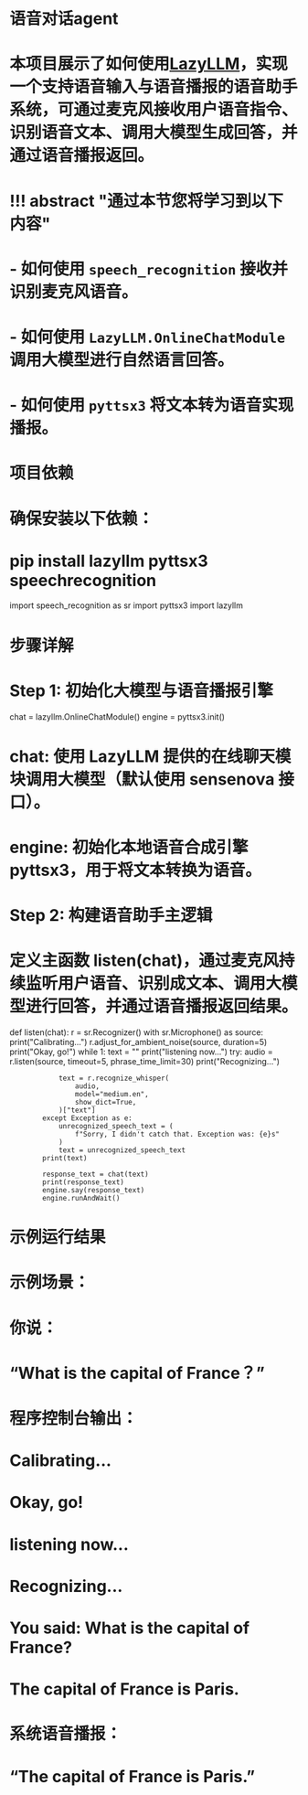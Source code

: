 # 语音对话agent

# 本项目展示了如何使用[LazyLLM](https://github.com/LazyAGI/LazyLLM)，实现一个支持语音输入与语音播报的语音助手系统，可通过麦克风接收用户语音指令、识别语音文本、调用大模型生成回答，并通过语音播报返回。

# !!! abstract "通过本节您将学习到以下内容"
# - 如何使用 `speech_recognition` 接收并识别麦克风语音。
# - 如何使用 `LazyLLM.OnlineChatModule` 调用大模型进行自然语言回答。
# - 如何使用 `pyttsx3` 将文本转为语音实现播报。


# 项目依赖
# 确保安装以下依赖：
# pip install lazyllm pyttsx3 speechrecognition

import speech_recognition as sr
import pyttsx3
import lazyllm

# 步骤详解
# Step 1: 初始化大模型与语音播报引擎

chat = lazyllm.OnlineChatModule()
engine = pyttsx3.init()

# chat: 使用 LazyLLM 提供的在线聊天模块调用大模型（默认使用 sensenova 接口）。
# engine: 初始化本地语音合成引擎 pyttsx3，用于将文本转换为语音。

# Step 2: 构建语音助手主逻辑
# 定义主函数 listen(chat)，通过麦克风持续监听用户语音、识别成文本、调用大模型进行回答，并通过语音播报返回结果。

def listen(chat):
    r = sr.Recognizer()
    with sr.Microphone() as source:
        print("Calibrating...")
        r.adjust_for_ambient_noise(source, duration=5)
        print("Okay, go!")
        while 1:
            text = ""
            print("listening now...")
            try:
                audio = r.listen(source, timeout=5, phrase_time_limit=30)
                print("Recognizing...")

                text = r.recognize_whisper(
                    audio,
                    model="medium.en",
                    show_dict=True,
                )["text"]
            except Exception as e:
                unrecognized_speech_text = (
                    f"Sorry, I didn't catch that. Exception was: {e}s"
                )
                text = unrecognized_speech_text
            print(text)

            response_text = chat(text)
            print(response_text)
            engine.say(response_text)
            engine.runAndWait()

# 示例运行结果

# 示例场景：

# 你说：
# “What is the capital of France？”

# 程序控制台输出：
# Calibrating...
# Okay, go!
# listening now...
# Recognizing...
# You said: What is the capital of France?
# The capital of France is Paris.

# 系统语音播报：
# “The capital of France is Paris.”
